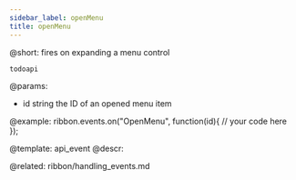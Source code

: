 ```yaml
---
sidebar_label: openMenu
title: openMenu
---          
```


@short: fires on expanding a menu control

```todoapi ```

@params:
- id 		string		the ID of an opened menu item

@example:
ribbon.events.on("OpenMenu", function(id){
    // your code here
});


@template: api_event
@descr:

@related: ribbon/handling_events.md

